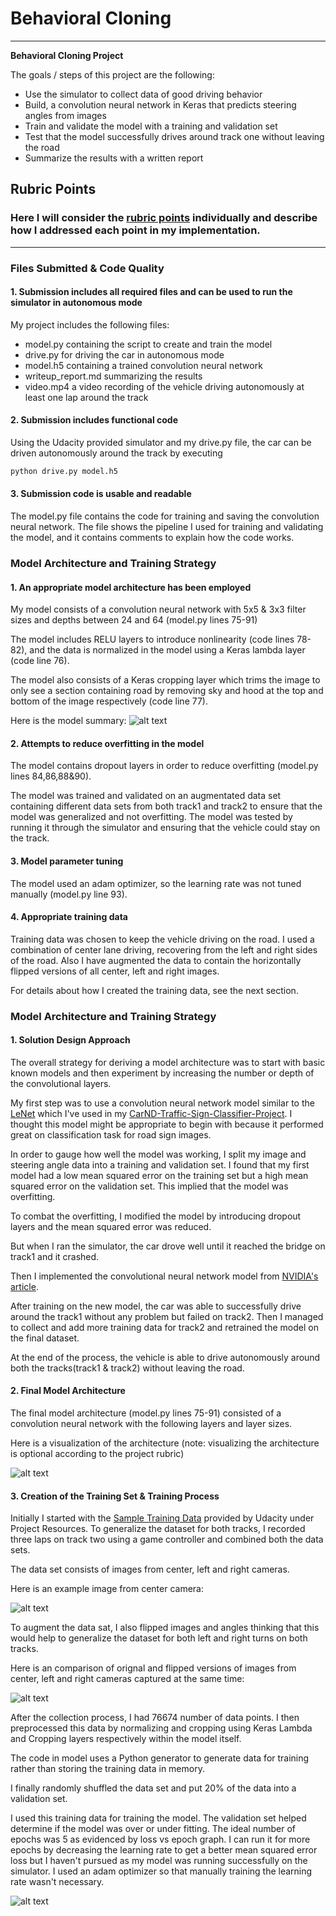 # **Behavioral Cloning**
---

**Behavioral Cloning Project**

The goals / steps of this project are the following:
* Use the simulator to collect data of good driving behavior
* Build, a convolution neural network in Keras that predicts steering angles from images
* Train and validate the model with a training and validation set
* Test that the model successfully drives around track one without leaving the road
* Summarize the results with a written report


[//]: # (Image References)

[image1]: ./examples/input_augmented_labels.png "Image Augmentation"
[image2]: ./examples/model_summary.png "Model Summary"
[image3]: ./examples/model.png "Model"
[image4]: ./examples/modelwithshapes.png "Model with Shapes"
[image5]: ./examples/model.svg "Model SVG"
[image6]: ./examples/center_image.png "Normal Image"
[image7]: ./examples/flipped_image.png "Flipped Image"
[image8]: ./examples/loss.png "Loss"

## Rubric Points
### Here I will consider the [rubric points](https://review.udacity.com/#!/rubrics/432/view) individually and describe how I addressed each point in my implementation.  

---
### Files Submitted & Code Quality

#### 1. Submission includes all required files and can be used to run the simulator in autonomous mode

My project includes the following files:
* model.py containing the script to create and train the model
* drive.py for driving the car in autonomous mode
* model.h5 containing a trained convolution neural network 
* writeup_report.md summarizing the results
* video.mp4 a video recording of the vehicle driving autonomously at least one lap around the track

#### 2. Submission includes functional code
Using the Udacity provided simulator and my drive.py file, the car can be driven autonomously around the track by executing 
```sh
python drive.py model.h5
```

#### 3. Submission code is usable and readable

The model.py file contains the code for training and saving the convolution neural network. The file shows the pipeline I used for training and validating the model, and it contains comments to explain how the code works.

### Model Architecture and Training Strategy

#### 1. An appropriate model architecture has been employed

My model consists of a convolution neural network with 5x5 & 3x3 filter sizes and depths between 24 and 64 (model.py lines 75-91) 

The model includes RELU layers to introduce nonlinearity (code lines 78-82), and the data is normalized in the model using a Keras lambda layer (code line 76). 

The model also consists of a Keras cropping layer which trims the image to only see a section containing road by removing sky and hood at the top and bottom of the image respectively (code line 77).

Here is the model summary:
![alt text][image2]

#### 2. Attempts to reduce overfitting in the model

The model contains dropout layers in order to reduce overfitting (model.py lines 84,86,88&90). 

The model was trained and validated on an augmentated data set containing different data sets from both track1 and track2 to ensure that the model was generalized and not overfitting. The model was tested by running it through the simulator and ensuring that the vehicle could stay on the track.

#### 3. Model parameter tuning

The model used an adam optimizer, so the learning rate was not tuned manually (model.py line 93).

#### 4. Appropriate training data

Training data was chosen to keep the vehicle driving on the road. I used a combination of center lane driving, recovering from the left and right sides of the road. Also I have augmented the data to contain the horizontally flipped versions of all center, left and right images. 

For details about how I created the training data, see the next section. 

### Model Architecture and Training Strategy

#### 1. Solution Design Approach

The overall strategy for deriving a model architecture was to start with basic known models and then experiment by increasing the number or depth of the convolutional layers.

My first step was to use a convolution neural network model similar to the [LeNet](http://yann.lecun.com/exdb/lenet/ "LeNet") which I've used in my [CarND-Traffic-Sign-Classifier-Project](https://github.com/praveenbandaru/CarND-Traffic-Sign-Classifier-Project "CarND-Traffic-Sign-Classifier-Project").
 I thought this model might be appropriate to begin with because it performed great on classification task for road sign images.

In order to gauge how well the model was working, I split my image and steering angle data into a training and validation set. I found that my first model had a low mean squared error on the training set but a high mean squared error on the validation set. This implied that the model was overfitting. 

To combat the overfitting, I modified the model by introducing dropout layers and the mean squared error was reduced.

But when I ran the simulator, the car drove well until it reached the bridge on track1 and it crashed.

Then I implemented the convolutional neural network model from [NVIDIA's article](https://devblogs.nvidia.com/deep-learning-self-driving-cars/ "NVIDIA's article").

After training on the new model, the car was able to successfully drive around the track1 without any problem but failed on track2. Then I managed to collect and add more training data for track2 and retrained the model on the final dataset.

At the end of the process, the vehicle is able to drive autonomously around both the tracks(track1 & track2) without leaving the road.

#### 2. Final Model Architecture

The final model architecture (model.py lines 75-91) consisted of a convolution neural network with the following layers and layer sizes.

Here is a visualization of the architecture (note: visualizing the architecture is optional according to the project rubric)

![alt text][image5]

#### 3. Creation of the Training Set & Training Process

Initially I started with the [Sample Training Data](https://d17h27t6h515a5.cloudfront.net/topher/2016/December/584f6edd_data/data.zip "Sample Training Data") provided by Udacity under Project Resources. To generalize the dataset for both tracks, I recorded three laps on track two using a game controller and combined both the data sets.

The data set consists of images from center, left and right cameras.

Here is an example image from center camera:

![alt text][image6]

To augment the data sat, I also flipped images and angles thinking that this would help to generalize the dataset for both left and right turns on both tracks.

Here is an comparison of orignal and flipped versions of images from center, left and right cameras captured at the same time:

![alt text][image1]

After the collection process, I had 76674 number of data points. I then preprocessed this data by normalizing and cropping using Keras Lambda and Cropping layers respectively within the model itself.

The code in model uses a Python generator to generate data for training rather than storing the training data in memory.

I finally randomly shuffled the data set and put 20% of the data into a validation set. 

I used this training data for training the model. The validation set helped determine if the model was over or under fitting. The ideal number of epochs was 5 as evidenced by loss vs epoch graph. I can run it for more epochs by decreasing the learning rate to get a better mean squared error loss but I haven't pursued as my model was running successfully on the simulator. I used an adam optimizer so that manually training the learning rate wasn't necessary.

![alt text][image8]
